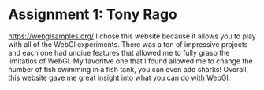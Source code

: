 # Assignment 1: Tony Rago

https://webglsamples.org/
I chose this website because it allows you to play with all of the WebGl experiments. There was a ton of impressive projects 
and each one had unqiue features that allowed me to fully grasp the limitatios of WebGl. My favoritve one that I found allowed me to
change the number of fish swimming in a fish tank, you can even add sharks! Overall, this website gave me great insight into what
you can do with WebGl.

